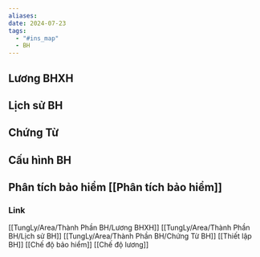 ```yaml
---
aliases: 
date: 2024-07-23
tags:
  - "#ins_map"
  - BH
---
```

## Lương BHXH 
## Lịch sử BH 
## Chứng Từ 
## Cấu hình BH

## Phân tích bảo hiểm [[Phân tích bảo hiểm]]



### Link
[[TungLy/Area/Thành Phần BH/Lương BHXH]] 
[[TungLy/Area/Thành Phần BH/Lịch sử BH]] 
[[TungLy/Area/Thành Phần BH/Chứng Từ BH]] 
[[Thiết lập BH]] 
[[Chế độ bảo hiểm]]
[[Chế độ lương]]
